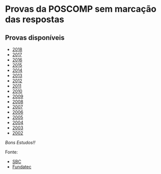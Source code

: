 # Provas da POSCOMP sem marcação das respostas

## Provas disponíveis

* [2018](2018)
* [2017](2017)
* [2016](2016)
* [2015](2015)
* [2014](2014)
* [2013](2013)
* [2012](2012)
* [2011](2011)
* [2010](2010)
* [2009](2009)
* [2008](2008)
* [2007](2007)
* [2006](2006)
* [2005](2005)
* [2004](2004)
* [2003](2003)
* [2002](2002)

*Bons Estudos!!*

Fonte:

* [SBC](http://www.sbc.org.br/documentos-da-sbc/category/153-provas-e-gabaritos-do-poscomp)
* [Fundatec](https://fundatec.org.br/portal/concursos/publicacoes_v2.php?concurso=421)

